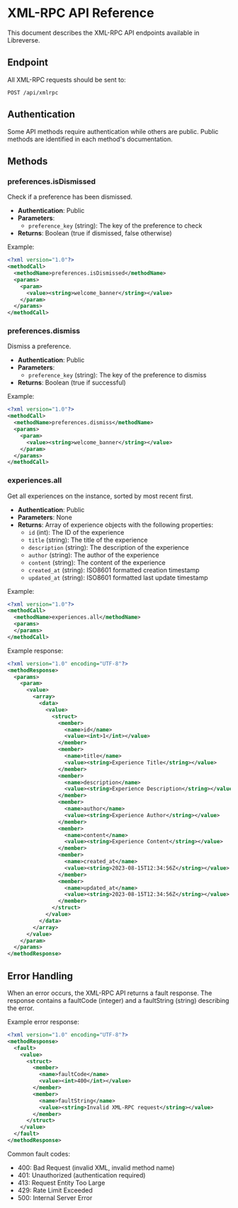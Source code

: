 # XML-RPC API Reference

This document describes the XML-RPC API endpoints available in Libreverse.

## Endpoint

All XML-RPC requests should be sent to:

```http
POST /api/xmlrpc
```

## Authentication

Some API methods require authentication while others are public. Public methods are identified in each method's documentation.

## Methods

### preferences.isDismissed

Check if a preference has been dismissed.

- **Authentication**: Public
- **Parameters**:
    - `preference_key` (string): The key of the preference to check
- **Returns**: Boolean (true if dismissed, false otherwise)

Example:

```xml
<?xml version="1.0"?>
<methodCall>
  <methodName>preferences.isDismissed</methodName>
  <params>
    <param>
      <value><string>welcome_banner</string></value>
    </param>
  </params>
</methodCall>
```

### preferences.dismiss

Dismiss a preference.

- **Authentication**: Public
- **Parameters**:
    - `preference_key` (string): The key of the preference to dismiss
- **Returns**: Boolean (true if successful)

Example:

```xml
<?xml version="1.0"?>
<methodCall>
  <methodName>preferences.dismiss</methodName>
  <params>
    <param>
      <value><string>welcome_banner</string></value>
    </param>
  </params>
</methodCall>
```

### experiences.all

Get all experiences on the instance, sorted by most recent first.

- **Authentication**: Public
- **Parameters**: None
- **Returns**: Array of experience objects with the following properties:
    - `id` (int): The ID of the experience
    - `title` (string): The title of the experience
    - `description` (string): The description of the experience
    - `author` (string): The author of the experience
    - `content` (string): The content of the experience
    - `created_at` (string): ISO8601 formatted creation timestamp
    - `updated_at` (string): ISO8601 formatted last update timestamp

Example:

```xml
<?xml version="1.0"?>
<methodCall>
  <methodName>experiences.all</methodName>
  <params>
  </params>
</methodCall>
```

Example response:

```xml
<?xml version="1.0" encoding="UTF-8"?>
<methodResponse>
  <params>
    <param>
      <value>
        <array>
          <data>
            <value>
              <struct>
                <member>
                  <name>id</name>
                  <value><int>1</int></value>
                </member>
                <member>
                  <name>title</name>
                  <value><string>Experience Title</string></value>
                </member>
                <member>
                  <name>description</name>
                  <value><string>Experience Description</string></value>
                </member>
                <member>
                  <name>author</name>
                  <value><string>Experience Author</string></value>
                </member>
                <member>
                  <name>content</name>
                  <value><string>Experience Content</string></value>
                </member>
                <member>
                  <name>created_at</name>
                  <value><string>2023-08-15T12:34:56Z</string></value>
                </member>
                <member>
                  <name>updated_at</name>
                  <value><string>2023-08-15T12:34:56Z</string></value>
                </member>
              </struct>
            </value>
          </data>
        </array>
      </value>
    </param>
  </params>
</methodResponse>
```

## Error Handling

When an error occurs, the XML-RPC API returns a fault response. The response contains a faultCode (integer) and a faultString (string) describing the error.

Example error response:

```xml
<?xml version="1.0" encoding="UTF-8"?>
<methodResponse>
  <fault>
    <value>
      <struct>
        <member>
          <name>faultCode</name>
          <value><int>400</int></value>
        </member>
        <member>
          <name>faultString</name>
          <value><string>Invalid XML-RPC request</string></value>
        </member>
      </struct>
    </value>
  </fault>
</methodResponse>
```

Common fault codes:

- 400: Bad Request (invalid XML, invalid method name)
- 401: Unauthorized (authentication required)
- 413: Request Entity Too Large
- 429: Rate Limit Exceeded
- 500: Internal Server Error
